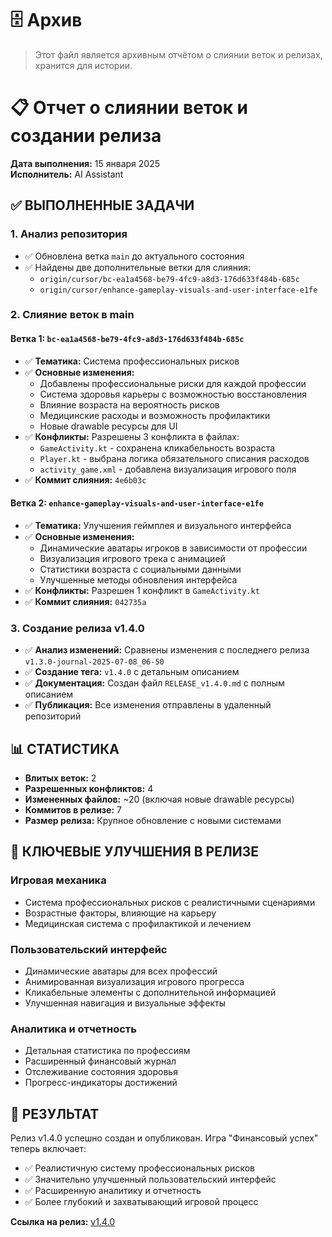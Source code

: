 # 🗄️ Архив
> Этот файл является архивным отчётом о слиянии веток и релизах, хранится для истории.
# 📋 Отчет о слиянии веток и создании релиза

**Дата выполнения:** 15 января 2025  
**Исполнитель:** AI Assistant  

## ✅ ВЫПОЛНЕННЫЕ ЗАДАЧИ

### 1. Анализ репозитория
- ✅ Обновлена ветка `main` до актуального состояния
- ✅ Найдены две дополнительные ветки для слияния:
  - `origin/cursor/bc-ea1a4568-be79-4fc9-a8d3-176d633f484b-685c`
  - `origin/cursor/enhance-gameplay-visuals-and-user-interface-e1fe`

### 2. Слияние веток в main

#### Ветка 1: `bc-ea1a4568-be79-4fc9-a8d3-176d633f484b-685c`
- ✅ **Тематика:** Система профессиональных рисков
- ✅ **Основные изменения:**
  - Добавлены профессиональные риски для каждой профессии
  - Система здоровья карьеры с возможностью восстановления  
  - Влияние возраста на вероятность рисков
  - Медицинские расходы и возможность профилактики
  - Новые drawable ресурсы для UI
- ✅ **Конфликты:** Разрешены 3 конфликта в файлах:
  - `GameActivity.kt` - сохранена кликабельность возраста
  - `Player.kt` - выбрана логика обязательного списания расходов
  - `activity_game.xml` - добавлена визуализация игрового поля
- ✅ **Коммит слияния:** `4e6b03c`

#### Ветка 2: `enhance-gameplay-visuals-and-user-interface-e1fe`
- ✅ **Тематика:** Улучшения геймплея и визуального интерфейса
- ✅ **Основные изменения:**
  - Динамические аватары игроков в зависимости от профессии
  - Визуализация игрового трека с анимацией
  - Статистики возраста с социальными данными
  - Улучшенные методы обновления интерфейса
- ✅ **Конфликты:** Разрешен 1 конфликт в `GameActivity.kt`
- ✅ **Коммит слияния:** `042735a`

### 3. Создание релиза v1.4.0
- ✅ **Анализ изменений:** Сравнены изменения с последнего релиза `v1.3.0-journal-2025-07-08_06-50`
- ✅ **Создание тега:** `v1.4.0` с детальным описанием
- ✅ **Документация:** Создан файл `RELEASE_v1.4.0.md` с полным описанием
- ✅ **Публикация:** Все изменения отправлены в удаленный репозиторий

## 📊 СТАТИСТИКА

- **Влитых веток:** 2
- **Разрешенных конфликтов:** 4
- **Измененных файлов:** ~20 (включая новые drawable ресурсы)
- **Коммитов в релизе:** 7
- **Размер релиза:** Крупное обновление с новыми системами

## 🎯 КЛЮЧЕВЫЕ УЛУЧШЕНИЯ В РЕЛИЗЕ

### Игровая механика
- Система профессиональных рисков с реалистичными сценариями
- Возрастные факторы, влияющие на карьеру
- Медицинская система с профилактикой и лечением

### Пользовательский интерфейс  
- Динамические аватары для всех профессий
- Анимированная визуализация игрового прогресса
- Кликабельные элементы с дополнительной информацией
- Улучшенная навигация и визуальные эффекты

### Аналитика и отчетность
- Детальная статистика по профессиям
- Расширенный финансовый журнал
- Отслеживание состояния здоровья
- Прогресс-индикаторы достижений

## 🚀 РЕЗУЛЬТАТ

Релиз v1.4.0 успешно создан и опубликован. Игра "Финансовый успех" теперь включает:
- ✅ Реалистичную систему профессиональных рисков
- ✅ Значительно улучшенный пользовательский интерфейс
- ✅ Расширенную аналитику и отчетность
- ✅ Более глубокий и захватывающий игровой процесс

**Ссылка на релиз:** [v1.4.0](https://github.com/RobotAvi/MoneyGame/releases/tag/v1.4.0)